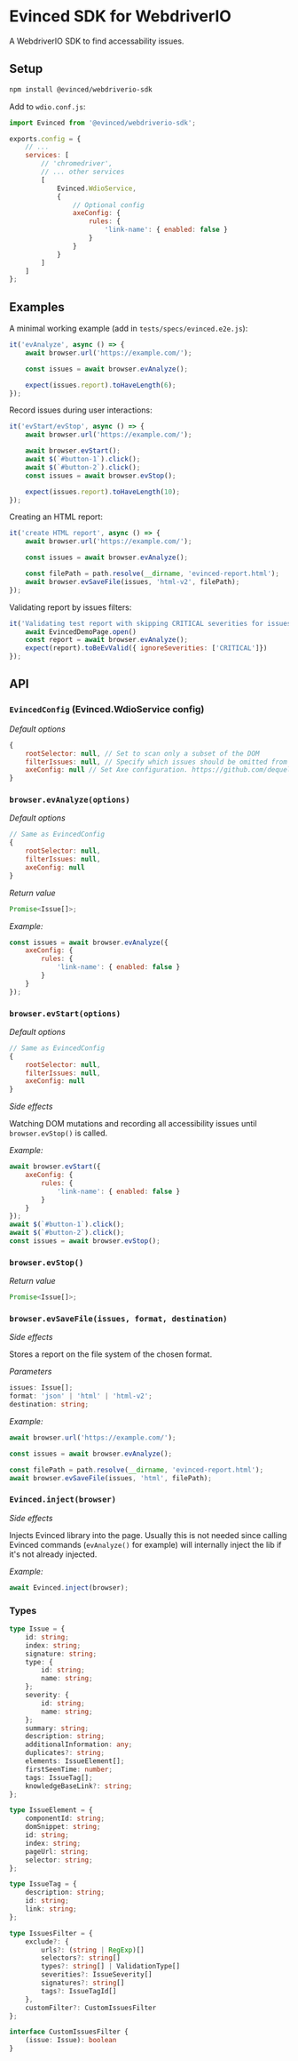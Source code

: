 # Evinced SDK for WebdriverIO

A WebdriverIO SDK to find accessability issues.
## Setup

```bash
npm install @evinced/webdriverio-sdk
```

Add to `wdio.conf.js`:

```js
import Evinced from '@evinced/webdriverio-sdk';

exports.config = {
    // ...
    services: [
        // 'chromedriver',
        // ... other services
        [
            Evinced.WdioService,
            {
                // Optional config
                axeConfig: {
                    rules: {
                        'link-name': { enabled: false }
                    }
                }
            }
        ]
    ]
};
```

## Examples

A minimal working example (add in `tests/specs/evinced.e2e.js`):

```js
it('evAnalyze', async () => {
    await browser.url('https://example.com/');

    const issues = await browser.evAnalyze();

    expect(issues.report).toHaveLength(6);
});
```

Record issues during user interactions:

```js
it('evStart/evStop', async () => {
    await browser.url('https://example.com/');

    await browser.evStart();
    await $(`#button-1`).click();
    await $(`#button-2`).click();
    const issues = await browser.evStop();

    expect(issues.report).toHaveLength(10);
});
```

Creating an HTML report:

```js
it('create HTML report', async () => {
    await browser.url('https://example.com/');

    const issues = await browser.evAnalyze();

    const filePath = path.resolve(__dirname, 'evinced-report.html');
    await browser.evSaveFile(issues, 'html-v2', filePath);
});
```

Validating report by issues filters:

```js
it('Validating test report with skipping CRITICAL severities for issues', async () => {
    await EvincedDemoPage.open()
    const report = await browser.evAnalyze();
    expect(report).toBeEvValid({ ignoreSeverities: ['CRITICAL']})
});
```

## API

### `EvincedConfig` (Evinced.WdioService config)

_Default options_

```js
{
    rootSelector: null, // Set to scan only a subset of the DOM
    filterIssues: null, // Specify which issues should be omitted from the report (IssuesFilter)
    axeConfig: null // Set Axe configuration. https://github.com/dequelabs/axe-core/blob/develop/doc/API.md#api-name-axeconfigure
}
```

### `browser.evAnalyze(options)`

_Default options_

```js
// Same as EvincedConfig
{
    rootSelector: null,
    filterIssues: null,
    axeConfig: null
}
```

_Return value_
```ts
Promise<Issue[]>;
```

_Example:_

```js
const issues = await browser.evAnalyze({
    axeConfig: {
        rules: {
            'link-name': { enabled: false }
        }
    }
});
```

### `browser.evStart(options)`

_Default options_

```js
// Same as EvincedConfig
{
    rootSelector: null,
    filterIssues: null,
    axeConfig: null
}
```

_Side effects_

Watching DOM mutations and recording all accessibility issues until `browser.evStop()` is called.

_Example:_

```js
await browser.evStart({
    axeConfig: {
        rules: {
            'link-name': { enabled: false }
        }
    }
});
await $(`#button-1`).click();
await $(`#button-2`).click();
const issues = await browser.evStop();
```

### `browser.evStop()`

_Return value_
```ts
Promise<Issue[]>;
```

### `browser.evSaveFile(issues, format, destination)`

_Side effects_

Stores a report on the file system of the chosen format.

_Parameters_
```ts
issues: Issue[];
format: 'json' | 'html' | 'html-v2';
destination: string;
```

_Example:_

```js
await browser.url('https://example.com/');

const issues = await browser.evAnalyze();

const filePath = path.resolve(__dirname, 'evinced-report.html');
await browser.evSaveFile(issues, 'html', filePath);
```

### `Evinced.inject(browser)`

_Side effects_

Injects Evinced library into the page. Usually this is not needed since calling Evinced commands (`evAnalyze()` for example) will internally inject the lib if it's not already injected.

_Example:_

```js
await Evinced.inject(browser);
```

### Types
```ts
type Issue = {
    id: string;
    index: string;
    signature: string;
    type: {
        id: string;
        name: string;
    };
    severity: {
        id: string;
        name: string;
    };
    summary: string;
    description: string;
    additionalInformation: any;
    duplicates?: string;
    elements: IssueElement[];
    firstSeenTime: number;
    tags: IssueTag[];
    knowledgeBaseLink?: string;
};

type IssueElement = {
    componentId: string;
    domSnippet: string;
    id: string;
    index: string;
    pageUrl: string;
    selector: string;
};

type IssueTag = {
    description: string;
    id: string;
    link: string;
};

type IssuesFilter = {
    exclude?: {
        urls?: (string | RegExp)[]
        selectors?: string[]
        types?: string[] | ValidationType[]
        severities?: IssueSeverity[]
        signatures?: string[]
        tags?: IssueTagId[]
    },
    customFilter?: CustomIssuesFilter
};

interface CustomIssuesFilter {
    (issue: Issue): boolean
}
```
